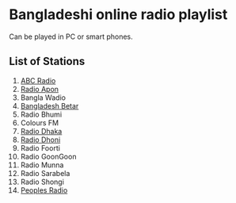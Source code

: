 # Bangladeshi online radio playlist

Can be played in PC or smart phones.

## List of Stations

1. [ABC Radio](https://www.abcradio.fm/)
1. [Radio Apon](http://www.radioapon.com/)
1. Bangla Wadio
1. [Bangladesh Betar](http://www.betar.gov.bd/)
1. Radio Bhumi
1. Colours FM
1. [Radio Dhaka](http://dhakafm904.com/)
1. [Radio Dhoni](http://radiodhoni.fm/)
1. Radio Foorti
1. Radio GoonGoon
1. Radio Munna
1. Radio Sarabela
1. Radio Shongi
1. [Peoples Radio](http://www.peoplesradio.fm/)
